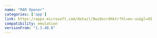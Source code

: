 ```yaml
---
name: "RAR Opener"
categories: ['app']
link: https://apps.microsoft.com/detail/9wzdncrdhktr?hl=en-us&gl=US
compatibility: emulation
versionFrom: "1.3.48.0"
---
```


